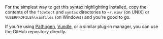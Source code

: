 For the simplest way to get this syntax highlighting installed, copy the
contents of the `ftdetect` and `syntax` directories to `~/.vim/` (on UNIX) or
`%USERPROFILE%\vimfiles` (on Windows) and you're good to go.

If you're using [Pathogen](https://github.com/tpope/vim-pathogen),
[Vundle](https://github.com/gmarik/vundle), or a similar plug-in manager, you
can use the GitHub repository directly.
